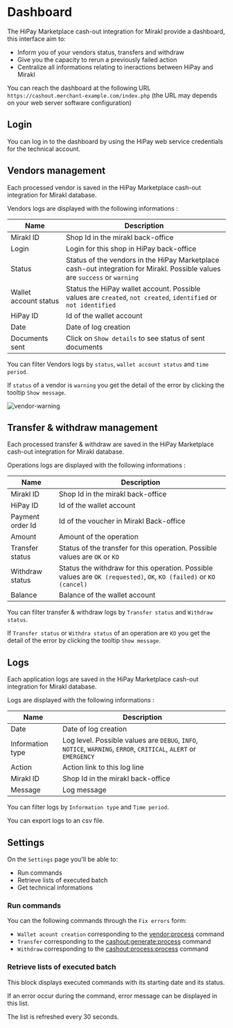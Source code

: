 # Dashboard

The HiPay Marketplace cash-out integration for Mirakl provide a dashboard, this interface aim to:

- Inform you of your vendors status, transfers and withdraw
- Give you the capacity to rerun a previously failed action
- Centralize all informations relating to ineractions between HiPay and Mirakl

You can reach the dashboard at the following URL `https://cashout.merchant-example.com/index.php` (the URL may depends on your web server software configuration)

## Login

You can log in to the dashboard by using the HiPay web service credentials for the technical account.

## Vendors management

Each processed vendor is saved in the HiPay Marketplace cash-out integration for Mirakl database.

Vendors logs are displayed with the following informations : 

|Name       | Description  |
|-----------|--------------|
| Mirakl ID  | Shop Id in the mirakl back-office |
| Login  | Login for this shop in HiPay back-office |
| Status  | Status of the vendors in the HiPay Marketplace cash-out integration for Mirakl. Possible values are `success` or `warning` |
| Wallet account status  | Status the HiPay wallet account. Possible values are `created`, `not created`, `identified` or `not identified`  |
| HiPay ID  | Id of the wallet account |
| Date  | Date of log creation |
| Documents sent  | Click on `Show details` to see status of sent documents |

You can filter Vendors logs by `status`, `wallet account status` and `time period`.

If `status` of a vendor is `warning` you get the detail of the error by clicking the tooltip `Show message`.

![vendor-warning](images/vendor-warning.jpg)

## Transfer & withdraw management

Each processed transfer & withdraw are saved in the HiPay Marketplace cash-out integration for Mirakl database.

Operations logs are displayed with the following informations : 

|Name       | Description  |
|-----------|--------------|
| Mirakl ID  | Shop Id in the mirakl back-office |
| HiPay ID  | Id of the wallet account |
| Payment order Id  | Id of the voucher in Mirakl Back-office |
| Amount | Amount of the operation |
| Transfer status  | Status of the transfer for this operation. Possible values are `OK` or `KO` |
| Withdraw status  | Status the withdraw for this operation. Possible values are `OK (requested)`, `OK`, `KO (failed)` or `KO (cancel)`  |
| Balance  | Balance of the wallet account |

You can filter transfer & withdraw logs by `Transfer status` and `Withdraw status`.

If `Transfer status` or `Withdra status` of an operation are `KO` you get the detail of the error by clicking the tooltip `Show message`.

## Logs

Each application logs are saved in the HiPay Marketplace cash-out integration for Mirakl database.

Logs are displayed with the following informations : 

|Name       | Description  |
|-----------|--------------|
| Date  | Date of log creation |
| Information type  | Log level. Possible values are `DEBUG`, `INFO`, `NOTICE`, `WARNING`, `ERROR`, `CRITICAL`, `ALERT` or `EMERGENCY` |
| Action  | Action link to this log line |
| Mirakl ID  | Shop Id in the mirakl back-office |
| Message  | Log message |

You can filter logs by `Information type` and `Time period`.

You can export logs to an csv file.

## Settings

On the `Settings` page you'll be able to: 
- Run commands
- Retrieve lists of executed batch
- Get technical informations

### Run commands
You can the following commands through the `Fix errors` form:

- `Wallet acount creation` corresponding to the [vendor:process](#general-usage-available-commands-vendor-processing) command
- `Transfer` corresponding to the [cashout:generate:process](#general-usage-available-commands-cash-out-generation) command
- `Withdraw` corresponding to the [cashout:process:process](#general-usage-available-commands-cash-out-processing) command

### Retrieve lists of executed batch

This block displays executed commands with its starting date and its status.

If an error occur during the command, error message can be displayed in this list.

The list is refreshed every 30 seconds.


